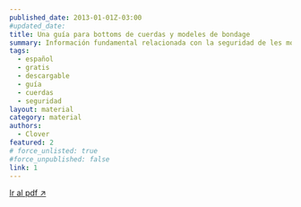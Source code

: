```yaml
---
published_date: 2013-01-01Z-03:00
#updated_date:
title: Una guía para bottoms de cuerdas y modeles de bondage
summary: Información fundamental relacionada con la seguridad de les modeles de bondage para permiter tanto a atadores como a modelos tomar decisiones fundamentadas y educar a aquellas personas aque inician su camino con las cuerdas.
tags:
  - español
  - gratis
  - descargable
  - guía
  - cuerdas
  - seguridad
layout: material
category: material
authors:
  - Clover
featured: 2
# force_unlisted: true
#force_unpublished: false
link: 1
---
```


<script>
  import guia from '$lib/posts/material/media/una-guia-para-bottoms-de-cuerdas-y-modeles-de-bondage/1.pdf'
</script>

<object title="{title}" data={guia} type="application/pdf" width="50rem" height="1000px" alt="pdf">
<a href={guia}>Ir al pdf ↗️</a>
</object>
